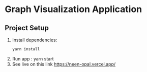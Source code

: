 # Graph Visualization Application

## Project Setup

1. Install dependencies:
   ```bash
   yarn install
2. Run app : yarn start
3. See live on this link https://neen-opal.vercel.app/
